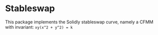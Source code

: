 # Stableswap

This package implements the Solidly stableswap curve, namely a CFMM with invariant:
`xy(x^2 + y^2) = k`